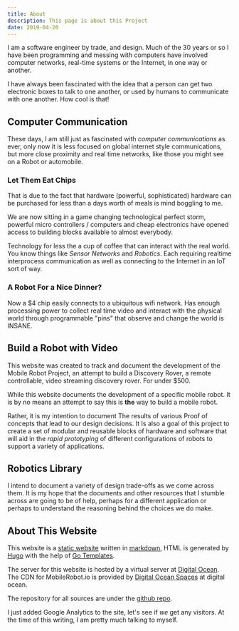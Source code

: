 ```yaml
---
title: About
description: This page is about this Project
date: 2019-04-20
---
```


I am a software engineer by trade, and design.  Much of the 30 years
or so I have been programming and messing with computers have involved
computer networks, real-time systems or the Internet, in one way or
another.

I have always been fascinated with the idea that a person can get two
electronic boxes to talk to one another, or used by humans to
communicate with one another.  How cool is that!

## Computer Communication

These days, I am still just as fascinated with _computer
communications_ as ever, only now it is less focused on global
internet style communications, but more close proximity and real time
networks, like those you might see on a Robot or automobile. 

### Let Them Eat Chips

That is due to the fact that hardware (powerful, sophisticated)
hardware can be purchased for less than a days worth of meals is mind
boggling to me.

We are now sitting in a game changing technological perfect storm,
powerful micro controllers / computers and cheap electronics have
opened access to building blocks available to almost everybody.

Technology for less the a cup of coffee that can interact with the
real world.  You know things like _Sensor Networks_ and _Robotics_.
Each requiring realtime interprocess communication as well as
connecting to the Internet in an IoT sort of way.

### A Robot For a Nice Dinner?

Now a $4 chip easily connects to a ubiquitous wifi network.  Has
enough processing power to collect real time video and interact with
the physical world through programmable "pins" that observe and change
the world is INSANE.

## Build a Robot with Video

This website was created to track and document the development of the
Mobile Robot Project, an attempt to build a Discovery Rover, a remote
controllable, video streaming discovery rover.  For under $500.

While this website documents the development of a specific mobile
robot. It is by no means an attempt to say this is **the** way to
build a mobile robot.

Rather, it is my intention to document The results of various Proof of
concepts that lead to our design decisions.  It  Is also a goal of this
project to create a set of modular and reusable blocks of hardware and
software that will aid in the _rapid prototyping_ of different
configurations of robots to support a variety of applications.

## Robotics Library

I intend to document a variety of design trade-offs as we come across
them.  It is my hope that the documents and other resources that I
stumble across are going to be of help, perhaps for a different
application or perhaps to understand the reasoning behind the choices
we do make.

## About This Website

This website is a [static website](static-websites) written in
[markdown](http://daringfireball.io/markdown), HTML is generated by
[Hugo](http://gethugo.io) with the help of [Go
Templates](http://golang.org/templates/html). 

The server for this website is hosted by a virtual server at [Digital
Ocean](http://digitalocean.com).  The CDN for MobileRobot.io is
provided by [Digital Ocean Spaces](http://digitalocean.com)
at digital ocean. 

The repository for all sources are under the [github
repo](http://github.com/mobilerobot-io/mobilerobot.io). 

I just added Google Analytics to the site, let's see if _we_ get any
visitors.  At the time of this writing, I am pretty much talking to
myself.

